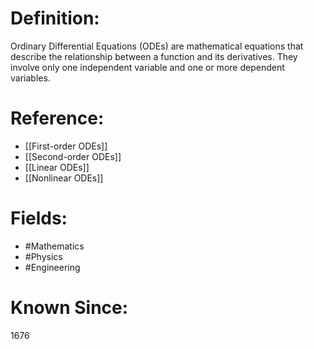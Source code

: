 

# Definition:
Ordinary Differential Equations (ODEs) are mathematical equations that describe the relationship between a function and its derivatives. They involve only one independent variable and one or more dependent variables.

# Reference:
- [[First-order ODEs]]
- [[Second-order ODEs]]
- [[Linear ODEs]]
- [[Nonlinear ODEs]]

# Fields: 
- #Mathematics
- #Physics
- #Engineering

# Known Since:
1676

